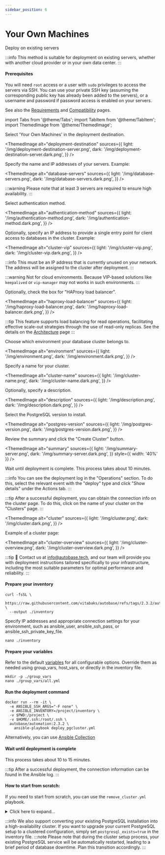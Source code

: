 ```yaml
---
sidebar_position: 6
---
```


# Your Own Machines

Deploy on existing servers

:::info
This method is suitable for deployment on existing servers, whether with another cloud provider or in your own data center.
:::

#### Prerequisites

You will need `root` access or a user with `sudo` privileges to access the servers via SSH. You can use your private SSH key (assuming the corresponding public key has already been added to the servers), or a username and password if password access is enabled on your servers.

See also the [Requirements](../overview/requirements.md) and [Compatibility](../overview/compatibility.md) pages.

import Tabs from '@theme/Tabs';
import TabItem from '@theme/TabItem';
import ThemedImage from '@theme/ThemedImage';

<Tabs>
  <TabItem value="console-ui" label="Console (UI)" default>

Select 'Your Own Machines' in the deployment destination.

<ThemedImage
  alt="deployment-destination"
  sources={{
    light: '/img/deployment-destination-server.png',
    dark: '/img/deployment-destination-server.dark.png',
  }}
/>

Specify the name and IP addresses of your servers. Example:

<ThemedImage
  alt="database-servers"
  sources={{
    light: '/img/database-servers.png',
    dark: '/img/database-servers.dark.png',
  }}
/>

:::warning
Please note that at least 3 servers are required to ensure high availability.
:::

Select authentication method.

<ThemedImage
  alt="authentication-method"
  sources={{
    light: '/img/authentication-method.png',
    dark: '/img/authentication-method.dark.png',
  }}
/>

Optionally, specify an IP address to provide a single entry point for client access to databases in the cluster. Example:

<ThemedImage
  alt="cluster-vip"
  sources={{
    light: '/img/cluster-vip.png',
    dark: '/img/cluster-vip.dark.png',
  }}
/>

:::info
This must be an IP address that is currently unused on your network. The address will be assigned to the cluster after deployment.
:::

:::warning
Not for cloud environments. Because VIP-based solutions like `keepalived` or `vip-manager` may not works in such environments.
:::

Optionally, check the box for "HAProxy load balancer".

<ThemedImage
  alt="haproxy-load-balancer"
  sources={{
    light: '/img/haproxy-load-balancer.png',
    dark: '/img/haproxy-load-balancer.dark.png',
  }}
/>

:::tip
This feature supports load balancing for read operations, facilitating effective scale-out strategies through the use of read-only replicas.
See the details on the [Architecture](https://postgresql-cluster.org/overview/architecture#2-postgresql-high-availability-with-load-balancing) page
:::

Choose which environment your database cluster belongs to.

<ThemedImage
  alt="environment"
  sources={{
    light: '/img/environment.png',
    dark: '/img/environment.dark.png',
  }}
/>

Specify a name for your cluster.

<ThemedImage
  alt="cluster-name"
  sources={{
    light: '/img/cluster-name.png',
    dark: '/img/cluster-name.dark.png',
  }}
/>

Optionally, specify a description.

<ThemedImage
  alt="description"
  sources={{
    light: '/img/description.png',
    dark: '/img/description.dark.png',
  }}
/>

Select the PostgreSQL version to install.

<ThemedImage
  alt="postgres-version"
  sources={{
    light: '/img/postgres-version.png',
    dark: '/img/postgres-version.dark.png',
  }}
/>

Review the summary and click the "Create Cluster" button.

<ThemedImage
  alt="summary"
  sources={{
    light: '/img/summary-server.png',
    dark: '/img/summary-server.dark.png',
  }}
  style={{ width: '40%' }}
/>

Wait until deployment is complete. This process takes about 10 minutes.

:::info
You can see the deployment log in the "Operations" section. To do this, select the relevant event with the "deploy" type and click "Show details" under the Actions tab.
:::

:::tip
After a successful deployment, you can obtain the connection info on the cluster page. To do this, click on the name of your cluster on the "Clusters" page.
:::

<ThemedImage
  alt="сluster"
  sources={{
    light: '/img/сluster.png',
    dark: '/img/сluster.dark.png',
  }}
/>

Example of a cluster page:

<ThemedImage
  alt="cluster-overview"
  sources={{
    light: '/img/cluster-overview.png',
    dark: '/img/cluster-overview.dark.png',
  }}
/>

  </TabItem>
  <TabItem value="command-line" label="Command line">

:::tip
📩 Contact us at info@autobase.tech, and our team will provide you with deployment instructions tailored specifically to your infrastructure, including the most suitable parameters for optimal performance and reliability.
:::

#### Prepare your inventory

```
curl -fsSL \
  https://raw.githubusercontent.com/vitabaks/autobase/refs/tags/2.3.2/automation/inventory.example \
  --output ./inventory
```

Specify IP addresses and appropriate connection settings for your environment, such as ansible_user, ansible_ssh_pass, or ansible_ssh_private_key_file.

```
nano ./inventory
```

#### Prepare your variables

Refer to the default [variables](https://github.com/vitabaks/autobase/blob/2.3.2/automation/roles/common/defaults/main.yml) for all configurable options. Override them as needed using group_vars, host_vars, or directly in the inventory file. 

```
mkdir -p ./group_vars
nano ./group_vars/all.yml
```

#### Run the deployment command

```
docker run --rm -it \
  -e ANSIBLE_SSH_ARGS="-F none" \
  -e ANSIBLE_INVENTORY=/project/inventory \
  -v $PWD:/project \
  -v $HOME/.ssh:/root/.ssh \
  autobase/automation:2.3.2 \
    ansible-playbook deploy_pgcluster.yml
```

Alternatively, you can use [Ansible Collection](https://github.com/vitabaks/autobase/blob/master/automation/README.md)

#### Wait until deployment is complete

This process takes about 10 to 15 minutes.

:::tip
After a successful deployment, the connection information can be found in the Ansible log.
:::

#### How to start from scratch:

If you need to start from scratch, you can use the `remove_cluster.yml` playbook.

<details>
<summary>Click here to expand...</summary>

Run the following command to remove the specified components:

```
ansible-playbook remove_cluster.yml -e "remove_postgres=true remove_etcd=true"
```

This command will delete the specified components, allowing you to start a new installation.

Available variables:
- `remove_postgres`: stop the PostgreSQL service and remove data.
- `remove_etcd`: stop the ETCD service and remove data.
- `remove_consul`: stop the Consul service and remove data.

:::warning
**Caution:** be careful when running this command in a production environment.
:::

</details>

:::info
We also support converting your existing PostgreSQL installation into a high-availability cluster. If you want to upgrade your current PostgreSQL setup to a clustered configuration, simply set `postgresql_exists=true` in the inventory file.
:::note
Please note that during the cluster setup process, your existing PostgreSQL service will be automatically restarted, leading to a brief period of database downtime. Plan this transition accordingly.
:::

  </TabItem>
</Tabs>
